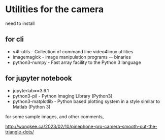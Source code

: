# Utilities for the camera


need to install

## for cli

- v4l-utils - Collection of command line video4linux utilities
- imagemagick - image manipulation programs -- binaries
- python3-numpy - Fast array facility to the Python 3 language

## for jupyter notebook
- jupyterlab==3.6.1
- python3-pil - Python Imaging Library (Python3)
- python3-matplotlib - Python based plotting system in a style similar to Matlab (Python 3)

for some sample images, and other comments, 

http://wongkee.ca/2023/02/10/pinephone-pro-camera-smooth-out-the-triangle-dots/
